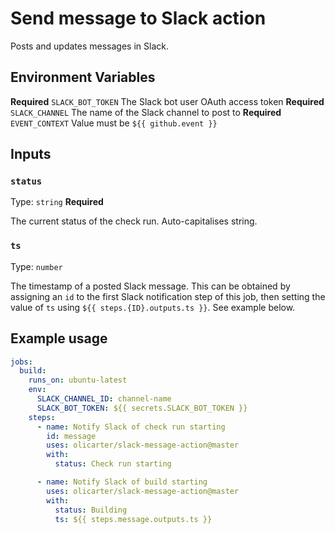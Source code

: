 # Send message to Slack action

Posts and updates messages in Slack.

## Environment Variables

**Required** `SLACK_BOT_TOKEN` The Slack bot user OAuth access token
**Required** `SLACK_CHANNEL` The name of the Slack channel to post to
**Required** `EVENT_CONTEXT` Value must be `${{ github.event }}`

## Inputs

### `status`

Type: `string`
**Required**

The current status of the check run. Auto-capitalises string.

### `ts`

Type: `number`

The timestamp of a posted Slack message. This can be obtained by assigning an `id` to the first Slack notification step of this job, then setting the value of `ts` using `${{ steps.{ID}.outputs.ts }}`. See example below.

## Example usage

```yaml
jobs:
  build:
    runs_on: ubuntu-latest
    env:
      SLACK_CHANNEL_ID: channel-name
      SLACK_BOT_TOKEN: ${{ secrets.SLACK_BOT_TOKEN }}
    steps:
      - name: Notify Slack of check run starting
        id: message
        uses: olicarter/slack-message-action@master
        with:
          status: Check run starting

      - name: Notify Slack of build starting
        uses: olicarter/slack-message-action@master
        with:
          status: Building
          ts: ${{ steps.message.outputs.ts }}
```
